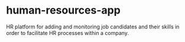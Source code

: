 # human-resources-app
HR platform for adding and monitoring job candidates and their skills in order to facilitate HR processes within a company.
